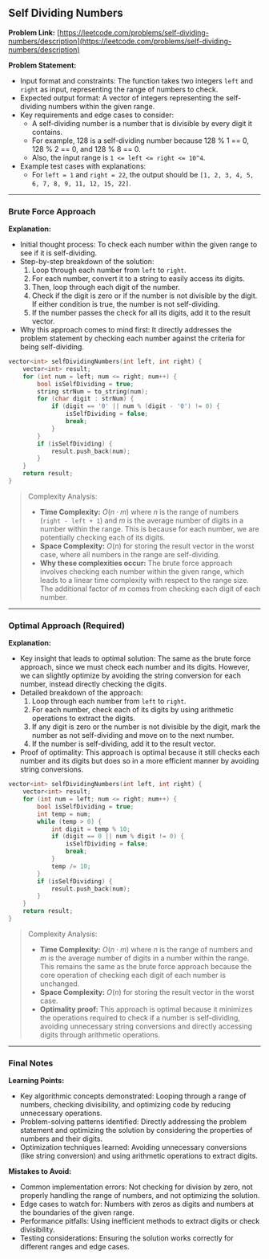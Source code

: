 ## Self Dividing Numbers

**Problem Link:** [https://leetcode.com/problems/self-dividing-numbers/description](https://leetcode.com/problems/self-dividing-numbers/description)

**Problem Statement:**
- Input format and constraints: The function takes two integers `left` and `right` as input, representing the range of numbers to check.
- Expected output format: A vector of integers representing the self-dividing numbers within the given range.
- Key requirements and edge cases to consider: 
  - A self-dividing number is a number that is divisible by every digit it contains.
  - For example, 128 is a self-dividing number because 128 % 1 == 0, 128 % 2 == 0, and 128 % 8 == 0.
  - Also, the input range is `1 <= left <= right <= 10^4`.
- Example test cases with explanations:
  - For `left = 1` and `right = 22`, the output should be `[1, 2, 3, 4, 5, 6, 7, 8, 9, 11, 12, 15, 22]`.

---

### Brute Force Approach

**Explanation:**
- Initial thought process: To check each number within the given range to see if it is self-dividing.
- Step-by-step breakdown of the solution:
  1. Loop through each number from `left` to `right`.
  2. For each number, convert it to a string to easily access its digits.
  3. Then, loop through each digit of the number.
  4. Check if the digit is zero or if the number is not divisible by the digit. If either condition is true, the number is not self-dividing.
  5. If the number passes the check for all its digits, add it to the result vector.
- Why this approach comes to mind first: It directly addresses the problem statement by checking each number against the criteria for being self-dividing.

```cpp
vector<int> selfDividingNumbers(int left, int right) {
    vector<int> result;
    for (int num = left; num <= right; num++) {
        bool isSelfDividing = true;
        string strNum = to_string(num);
        for (char digit : strNum) {
            if (digit == '0' || num % (digit - '0') != 0) {
                isSelfDividing = false;
                break;
            }
        }
        if (isSelfDividing) {
            result.push_back(num);
        }
    }
    return result;
}
```

> Complexity Analysis:
> - **Time Complexity:** $O(n \cdot m)$ where $n$ is the range of numbers (`right - left + 1`) and $m$ is the average number of digits in a number within the range. This is because for each number, we are potentially checking each of its digits.
> - **Space Complexity:** $O(n)$ for storing the result vector in the worst case, where all numbers in the range are self-dividing.
> - **Why these complexities occur:** The brute force approach involves checking each number within the given range, which leads to a linear time complexity with respect to the range size. The additional factor of $m$ comes from checking each digit of each number.

---

### Optimal Approach (Required)

**Explanation:**
- Key insight that leads to optimal solution: The same as the brute force approach, since we must check each number and its digits. However, we can slightly optimize by avoiding the string conversion for each number, instead directly checking the digits.
- Detailed breakdown of the approach:
  1. Loop through each number from `left` to `right`.
  2. For each number, check each of its digits by using arithmetic operations to extract the digits.
  3. If any digit is zero or the number is not divisible by the digit, mark the number as not self-dividing and move on to the next number.
  4. If the number is self-dividing, add it to the result vector.
- Proof of optimality: This approach is optimal because it still checks each number and its digits but does so in a more efficient manner by avoiding string conversions.

```cpp
vector<int> selfDividingNumbers(int left, int right) {
    vector<int> result;
    for (int num = left; num <= right; num++) {
        bool isSelfDividing = true;
        int temp = num;
        while (temp > 0) {
            int digit = temp % 10;
            if (digit == 0 || num % digit != 0) {
                isSelfDividing = false;
                break;
            }
            temp /= 10;
        }
        if (isSelfDividing) {
            result.push_back(num);
        }
    }
    return result;
}
```

> Complexity Analysis:
> - **Time Complexity:** $O(n \cdot m)$ where $n$ is the range of numbers and $m$ is the average number of digits in a number within the range. This remains the same as the brute force approach because the core operation of checking each digit of each number is unchanged.
> - **Space Complexity:** $O(n)$ for storing the result vector in the worst case.
> - **Optimality proof:** This approach is optimal because it minimizes the operations required to check if a number is self-dividing, avoiding unnecessary string conversions and directly accessing digits through arithmetic operations.

---

### Final Notes

**Learning Points:**
- Key algorithmic concepts demonstrated: Looping through a range of numbers, checking divisibility, and optimizing code by reducing unnecessary operations.
- Problem-solving patterns identified: Directly addressing the problem statement and optimizing the solution by considering the properties of numbers and their digits.
- Optimization techniques learned: Avoiding unnecessary conversions (like string conversion) and using arithmetic operations to extract digits.

**Mistakes to Avoid:**
- Common implementation errors: Not checking for division by zero, not properly handling the range of numbers, and not optimizing the solution.
- Edge cases to watch for: Numbers with zeros as digits and numbers at the boundaries of the given range.
- Performance pitfalls: Using inefficient methods to extract digits or check divisibility.
- Testing considerations: Ensuring the solution works correctly for different ranges and edge cases.